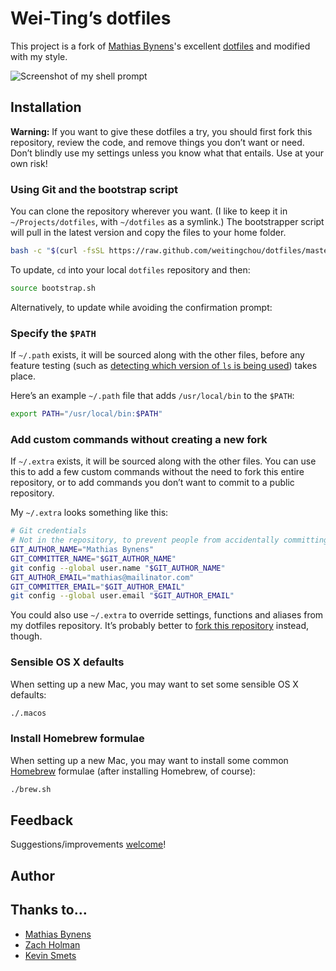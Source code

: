# Wei-Ting’s dotfiles

This project is a fork of [Mathias Bynens](https://github.com/mathiasbynens/)'s excellent [dotfiles](https://github.com/mathiasbynens/) and modified with my style.

![Screenshot of my shell prompt](http://i.imgur.com/QOq7dNH.png)

## Installation

**Warning:** If you want to give these dotfiles a try, you should first fork this repository, review the code, and remove things you don’t want or need. Don’t blindly use my settings unless you know what that entails. Use at your own risk!

### Using Git and the bootstrap script

You can clone the repository wherever you want. (I like to keep it in `~/Projects/dotfiles`, with `~/dotfiles` as a symlink.) The bootstrapper script will pull in the latest version and copy the files to your home folder.

```bash
bash -c "$(curl -fsSL https://raw.github.com/weitingchou/dotfiles/master/bootstrap.sh)"
```

To update, `cd` into your local `dotfiles` repository and then:

```bash
source bootstrap.sh
```

Alternatively, to update while avoiding the confirmation prompt:

### Specify the `$PATH`

If `~/.path` exists, it will be sourced along with the other files, before any feature testing (such as [detecting which version of `ls` is being used](https://github.com/mathiasbynens/dotfiles/blob/aff769fd75225d8f2e481185a71d5e05b76002dc/.aliases#L21-26)) takes place.

Here’s an example `~/.path` file that adds `/usr/local/bin` to the `$PATH`:

```bash
export PATH="/usr/local/bin:$PATH"
```

### Add custom commands without creating a new fork

If `~/.extra` exists, it will be sourced along with the other files. You can use this to add a few custom commands without the need to fork this entire repository, or to add commands you don’t want to commit to a public repository.

My `~/.extra` looks something like this:

```bash
# Git credentials
# Not in the repository, to prevent people from accidentally committing under my name
GIT_AUTHOR_NAME="Mathias Bynens"
GIT_COMMITTER_NAME="$GIT_AUTHOR_NAME"
git config --global user.name "$GIT_AUTHOR_NAME"
GIT_AUTHOR_EMAIL="mathias@mailinator.com"
GIT_COMMITTER_EMAIL="$GIT_AUTHOR_EMAIL"
git config --global user.email "$GIT_AUTHOR_EMAIL"
```

You could also use `~/.extra` to override settings, functions and aliases from my dotfiles repository. It’s probably better to [fork this repository](https://github.com/weitingchou/dotfiles/fork) instead, though.

### Sensible OS X defaults

When setting up a new Mac, you may want to set some sensible OS X defaults:

```bash
./.macos
```

### Install Homebrew formulae

When setting up a new Mac, you may want to install some common [Homebrew](http://brew.sh/) formulae (after installing Homebrew, of course):

```bash
./brew.sh
```

## Feedback

Suggestions/improvements
[welcome](https://github.com/weitingchou/dotfiles/issues)!

## Author


## Thanks to…

* [Mathias Bynens](https://github.com/mathiasbynens/dotfiles.git)
* [Zach Holman](https://github.com/holman/dotfiles.git)
* [Kevin Smets](https://gist.github.com/kevin-smets/8568070)

